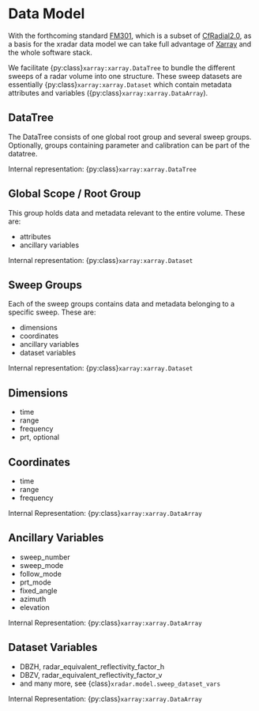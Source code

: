 # Data Model

With the forthcoming standard [FM301], which is a subset of [CfRadial2.0], as
a basis for the xradar data model we can take full advantage of [Xarray] and the whole software stack.

We facilitate {py:class}`xarray:xarray.DataTree` to bundle the different sweeps of a radar volume into one structure. These sweep datasets are essentially {py:class}`xarray:xarray.Dataset` which contain metadata attributes and variables ({py:class}`xarray:xarray.DataArray`).

## DataTree

The DataTree consists of one global root group and several sweep groups. Optionally, groups containing parameter and calibration can be part of the datatree.

Internal representation: {py:class}`xarray:xarray.DataTree`

## Global Scope / Root Group

This group holds data and metadata relevant to the entire volume. These are:

- attributes
- ancillary variables

Internal representation: {py:class}`xarray:xarray.Dataset`

## Sweep Groups

Each of the sweep groups contains data and metadata belonging to a specific sweep. These are:

- dimensions
- coordinates
- ancillary variables
- dataset variables

Internal representation: {py:class}`xarray:xarray.Dataset`

## Dimensions

- time
- range
- frequency
- prt, optional

## Coordinates

- time
- range
- frequency

Internal Representation: {py:class}`xarray:xarray.DataArray`

## Ancillary Variables

- sweep_number
- sweep_mode
- follow_mode
- prt_mode
- fixed_angle
- azimuth
- elevation

Internal Representation: {py:class}`xarray:xarray.DataArray`

## Dataset Variables

- DBZH, radar_equivalent_reflectivity_factor_h
- DBZV, radar_equivalent_reflectivity_factor_v
- and many more, see {class}`xradar.model.sweep_dataset_vars`

Internal Representation: {py:class}`xarray:xarray.DataArray`

[CfRadial2.0]: https://dx.doi.org/10.5065/fy2k-x587
[FM301]: https://wmoomm.sharepoint.com/:b:/s/wmocpdb/EVcEDwHwf6FJtB6anuyBH3QBgA5bE_Uz9jI4FaSkAyowSg?e=jcazi4
[Xarray]: https://docs.xarray.dev
[xarray-datatree]: https://xarray-datatree.readthedocs.io
